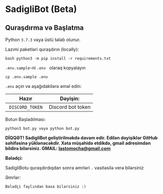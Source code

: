 # SadigliBot (Beta)

## Quraşdırma və Başlatma


Python `3.7.3` vəya üstü tələb olunur.

Lazımi paketləri quraşdırın (locally):

```
bash python3 -m pip install -r requirements.txt
```

`.env.sample`-ni `.env ` olaraq kopyalayın

```
cp .env.sample .env

```

`.env` açın və aşağıdakilərə əməl edin:

| Hazır           | Dəyişin:                                                           
|-----------------|-----------------------------------------------------------------------|
| `DISCORD_TOKEN` | Discord bot token                                                     |

Botun Başladılması:

```
python3 bot.py vəya python bot.py
```

**DİQQƏT! SadigliBot geliştirilməkdə davam edir. Edilən dəyişiklər GitHub səhifəsinə yüklənəcəkdir. Xəta müşahidə etdikdə, gmail adresimdən bildirə bilərsiniz. GMAIL: lastomocha@gmail.com**


**Bələdçi:**

SadigliBotu quraşdırdıqdan sonra əmrləri `.` vasitəsilə verə bilərsiniz

Əmrlər:
```
Bələdçi faylından baxa bilərsiniz :)  
```

